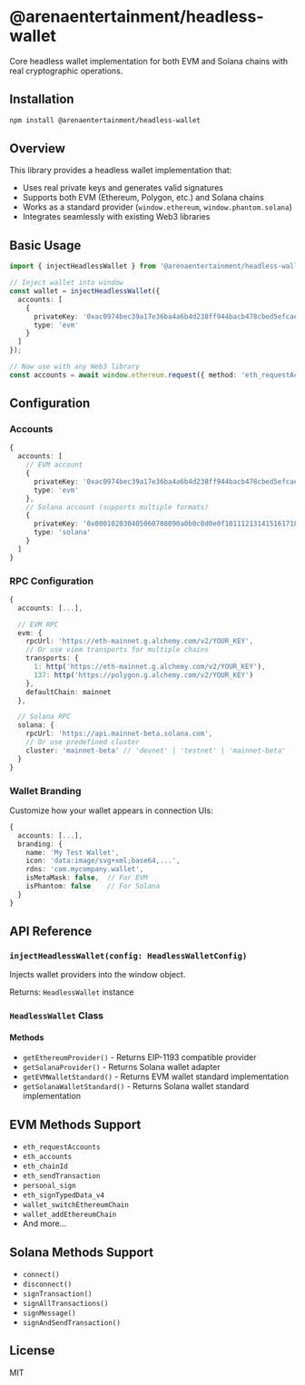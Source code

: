 # @arenaentertainment/headless-wallet

Core headless wallet implementation for both EVM and Solana chains with real cryptographic operations.

## Installation

```bash
npm install @arenaentertainment/headless-wallet
```

## Overview

This library provides a headless wallet implementation that:
- Uses real private keys and generates valid signatures
- Supports both EVM (Ethereum, Polygon, etc.) and Solana chains
- Works as a standard provider (`window.ethereum`, `window.phantom.solana`)
- Integrates seamlessly with existing Web3 libraries

## Basic Usage

```typescript
import { injectHeadlessWallet } from '@arenaentertainment/headless-wallet';

// Inject wallet into window
const wallet = injectHeadlessWallet({
  accounts: [
    {
      privateKey: '0xac0974bec39a17e36ba4a6b4d238ff944bacb478cbed5efcae784d7bf4f2ff80',
      type: 'evm'
    }
  ]
});

// Now use with any Web3 library
const accounts = await window.ethereum.request({ method: 'eth_requestAccounts' });
```

## Configuration

### Accounts

```typescript
{
  accounts: [
    // EVM account
    {
      privateKey: '0xac0974bec39a17e36ba4a6b4d238ff944bacb478cbed5efcae784d7bf4f2ff80',
      type: 'evm'
    },
    // Solana account (supports multiple formats)
    {
      privateKey: '0x000102030405060708090a0b0c0d0e0f101112131415161718191a1b1c1d1e1f03a107bff3ce10be1d70dd18e74bc09967e4d6309ba50d5f1ddc8664125531b8',
      type: 'solana'
    }
  ]
}
```

### RPC Configuration

```typescript
{
  accounts: [...],

  // EVM RPC
  evm: {
    rpcUrl: 'https://eth-mainnet.g.alchemy.com/v2/YOUR_KEY',
    // Or use viem transports for multiple chains
    transports: {
      1: http('https://eth-mainnet.g.alchemy.com/v2/YOUR_KEY'),
      137: http('https://polygon.g.alchemy.com/v2/YOUR_KEY')
    },
    defaultChain: mainnet
  },

  // Solana RPC
  solana: {
    rpcUrl: 'https://api.mainnet-beta.solana.com',
    // Or use predefined cluster
    cluster: 'mainnet-beta' // 'devnet' | 'testnet' | 'mainnet-beta'
  }
}
```

### Wallet Branding

Customize how your wallet appears in connection UIs:

```typescript
{
  accounts: [...],
  branding: {
    name: 'My Test Wallet',
    icon: 'data:image/svg+xml;base64,...',
    rdns: 'com.mycompany.wallet',
    isMetaMask: false,  // For EVM
    isPhantom: false    // For Solana
  }
}
```

## API Reference

### `injectHeadlessWallet(config: HeadlessWalletConfig)`

Injects wallet providers into the window object.

Returns: `HeadlessWallet` instance

### `HeadlessWallet` Class

#### Methods

- `getEthereumProvider()` - Returns EIP-1193 compatible provider
- `getSolanaProvider()` - Returns Solana wallet adapter
- `getEVMWalletStandard()` - Returns EVM wallet standard implementation
- `getSolanaWalletStandard()` - Returns Solana wallet standard implementation

## EVM Methods Support

- `eth_requestAccounts`
- `eth_accounts`
- `eth_chainId`
- `eth_sendTransaction`
- `personal_sign`
- `eth_signTypedData_v4`
- `wallet_switchEthereumChain`
- `wallet_addEthereumChain`
- And more...

## Solana Methods Support

- `connect()`
- `disconnect()`
- `signTransaction()`
- `signAllTransactions()`
- `signMessage()`
- `signAndSendTransaction()`

## License

MIT